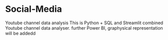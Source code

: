 # Social-Media
Youtube channel data analysis
This is Python + SQL and Streamlit combined Youtube channel data analyser.
further Power BI, graphysical representation will be addedd

